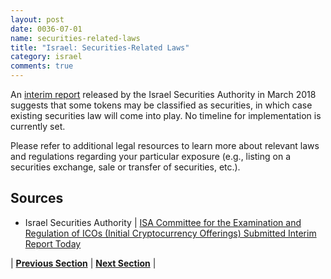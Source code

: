 ```yaml
---
layout: post
date: 0036-07-01
name: securities-related-laws
title: "Israel: Securities-Related Laws"
category: israel
comments: true
---
```


An [interim report](http://www.isa.gov.il/sites/ISAEng/1489/1511/Pages/eitinot220318.aspx) released by the Israel Securities Authority in March 2018 suggests that some tokens may be classified as securities, in which case existing securities law will come into play. No timeline for implementation is currently set. 

Please refer to additional legal resources to learn more about relevant laws and regulations regarding your particular exposure (e.g., listing on a securities exchange, sale or transfer of securities, etc.). 


Sources 
--- 
- Israel Securities Authority | 
[ISA Committee for the Examination and Regulation of ICOs (Initial Cryptocurrency Offerings) Submitted Interim Report Today](http://www.isa.gov.il/sites/ISAEng/1489/1511/Pages/eitinot220318.aspx)



| **[Previous Section](https://neo-project.github.io/global-blockchain-compliance-hub//israel/israel-laws-token-sales.html)** | **[Next Section](https://neo-project.github.io/global-blockchain-compliance-hub//israel/israel-privacy-and-data-protection.html)** |
